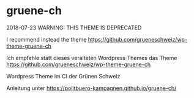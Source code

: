 # gruene-ch
2018-07-23 WARNING: THIS THEME IS DEPRECATED

I recommend instead the theme https://github.com/grueneschweiz/wp-theme-gruene-ch

Ich empfehle statt dieses veralteten Wordpress Themes das Theme https://github.com/grueneschweiz/wp-theme-gruene-ch


Wordpress Theme im CI der Grünen Schweiz

Anleitung unter https://politbuero-kampagnen.github.io/gruene-ch/
